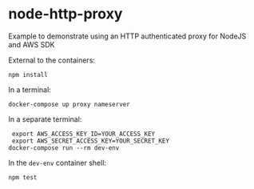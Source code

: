 # node-http-proxy
Example to demonstrate using an HTTP authenticated proxy for NodeJS and AWS SDK 

External to the containers:
```
npm install
```

In a terminal:
```
docker-compose up proxy nameserver
```

In a separate terminal:
```
 export AWS_ACCESS_KEY_ID=YOUR_ACCESS_KEY
 export AWS_SECRET_ACCESS_KEY=YOUR_SECRET_KEY
docker-compose run --rm dev-env
```

In the `dev-env` container shell:
```
npm test
```